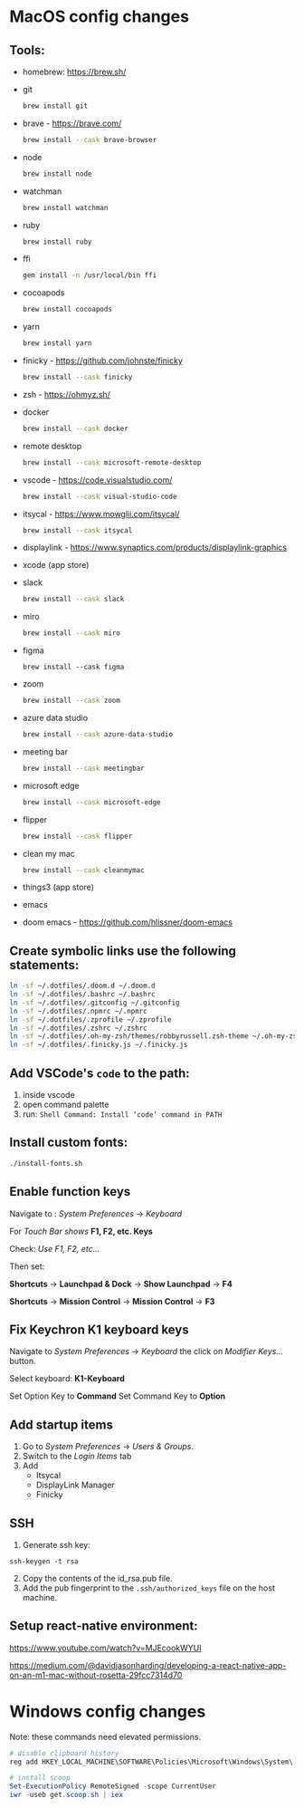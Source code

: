 # MacOS config changes

## Tools:

- homebrew: https://brew.sh/
- git

  ```bash
  brew install git
  ```

- brave - https://brave.com/

  ```bash
  brew install --cask brave-browser
  ```

- node

  ```bash
  brew install node
  ```

- watchman

  ```bash
  brew install watchman
  ```

- ruby

  ```bash
  brew install ruby
  ```

- ffi

  ```bash
  gem install -n /usr/local/bin ffi
  ```

- cocoapods

  ```bash
  brew install cocoapods
  ```

- yarn

  ```bash
  brew install yarn
  ```

- finicky - https://github.com/johnste/finicky

  ```bash
  brew install --cask finicky
  ```

- zsh - https://ohmyz.sh/

- docker

  ```bash
  brew install --cask docker
  ```

- remote desktop

  ```bash
  brew install --cask microsoft-remote-desktop
  ```

- vscode - https://code.visualstudio.com/

  ```bash
  brew install --cask visual-studio-code
  ```

- itsycal - https://www.mowglii.com/itsycal/

  ```bash
  brew install --cask itsycal
  ```

- displaylink - https://www.synaptics.com/products/displaylink-graphics

- xcode (app store)

- slack

  ```bash
  brew install --cask slack
  ```

- miro

  ```bash
  brew install --cask miro
  ```

- figma

  ```figma
  brew install --cask figma
  ```

- zoom

  ```bash
  brew install --cask zoom
  ```

- azure data studio

  ```bash
  brew install --cask azure-data-studio
  ```

- meeting bar

  ```bash
  brew install --cask meetingbar
  ```

- microsoft edge

  ```bash
  brew install --cask microsoft-edge
  ```

- flipper

  ```bash
  brew install --cask flipper
  ```

- clean my mac

  ```bash
  brew install --cask cleanmymac
  ```

- things3 (app store)

- emacs
- doom emacs - https://github.com/hlissner/doom-emacs

## Create symbolic links use the following statements:

```bash
ln -sf ~/.dotfiles/.doom.d ~/.doom.d
ln -sf ~/.dotfiles/.bashrc ~/.bashrc
ln -sf ~/.dotfiles/.gitconfig ~/.gitconfig
ln -sf ~/.dotfiles/.npmrc ~/.npmrc
ln -sf ~/.dotfiles/.zprofile ~/.zprofile
ln -sf ~/.dotfiles/.zshrc ~/.zshrc
ln -sf ~/.dotfiles/.oh-my-zsh/themes/robbyrussell.zsh-theme ~/.oh-my-zsh/themes/robbyrussell.zsh-theme
ln -sf ~/.dotfiles/.finicky.js ~/.finicky.js
```

## Add VSCode's `code` to the path:

1. inside vscode
2. open command palette
3. run: `Shell Command: Install ‘code’ command in PATH`

## Install custom fonts:

```bash
./install-fonts.sh
```

## Enable function keys

Navigate to : _System Preferences_ -> _Keyboard_

For _Touch Bar shows_ **F1, F2, etc. Keys**

Check: _Use F1, F2, etc..._

Then set:

**Shortcuts** -> **Launchpad & Dock** -> **Show Launchpad** -> **F4**

**Shortcuts** -> **Mission Control** -> **Mission Control** -> **F3**

## Fix Keychron K1 keyboard keys

Navigate to _System Preferences_ -> _Keyboard_ the click on _Modifier Keys..._ button.

Select keyboard: **K1-Keyboard**

Set Option Key to **Command**
Set Command Key to **Option**

## Add startup items

1. Go to _System Preferences_ → _Users & Groups_.
2. Switch to the _Login Items_ tab
3. Add
   - Itsycal
   - DisplayLink Manager
   - Finicky

## SSH

1. Generate ssh key:

```base
ssh-keygen -t rsa
```

2. Copy the contents of the id_rsa.pub file.
3. Add the pub fingerprint to the `.ssh/authorized_keys` file on the host machine.

## Setup react-native environment:

https://www.youtube.com/watch?v=MJEcookWYUI

https://medium.com/@davidjasonharding/developing-a-react-native-app-on-an-m1-mac-without-rosetta-29fcc7314d70

# Windows config changes

Note: these commands need elevated permissions.

```powershell
# disable clipboard history
reg add HKEY_LOCAL_MACHINE\SOFTWARE\Policies\Microsoft\Windows\System\ /v AllowClipboardHistory /t REG_DWORD /d 0

# install scoop
Set-ExecutionPolicy RemoteSigned -scope CurrentUser
iwr -useb get.scoop.sh | iex
```
